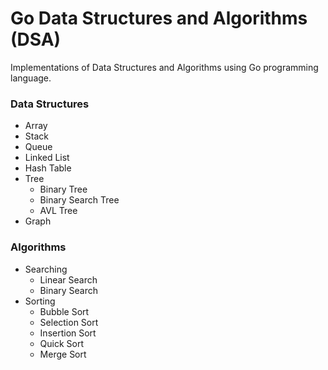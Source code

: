# Go Data Structures and Algorithms (DSA)

Implementations of Data Structures and Algorithms using Go programming language.

### Data Structures
- Array
- Stack
- Queue
- Linked List
- Hash Table
- Tree
  - Binary Tree
  - Binary Search Tree
  - AVL Tree
- Graph

### Algorithms
- Searching
  - Linear Search
  - Binary Search
- Sorting
  - Bubble Sort
  - Selection Sort
  - Insertion Sort
  - Quick Sort
  - Merge Sort